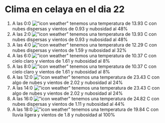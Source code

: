# Clima en celaya en el dia 22

1. A las 0:0 !["icon weather"](http://openweathermap.org/img/w/03n.png) tenemos una temperatura de 13.93 C con nubes dispersas y  vientos de 0.93 y nubosidad al 48%
1. A las 2:0 !["icon weather"](http://openweathermap.org/img/w/03n.png) tenemos una temperatura de 13.93 C con nubes dispersas y  vientos de 0.93 y nubosidad al 48%
1. A las 4:0 !["icon weather"](http://openweathermap.org/img/w/03n.png) tenemos una temperatura de 12.29 C con nubes dispersas y  vientos de 1.59 y nubosidad al 32%
1. A las 6:0 !["icon weather"](http://openweathermap.org/img/w/02n.png) tenemos una temperatura de 10.37 C con cielo claro y  vientos de 1.61 y nubosidad al 8%
1. A las 8:0 !["icon weather"](http://openweathermap.org/img/w/02d.png) tenemos una temperatura de 10.37 C con cielo claro y  vientos de 1.61 y nubosidad al 8%
1. A las 12:0 !["icon weather"](http://openweathermap.org/img/w/02d.png) tenemos una temperatura de 23.43 C con algo de nubes y  vientos de 2.02 y nubosidad al 24%
1. A las 14:0 !["icon weather"](http://openweathermap.org/img/w/02d.png) tenemos una temperatura de 23.43 C con algo de nubes y  vientos de 2.02 y nubosidad al 24%
1. A las 16:0 !["icon weather"](http://openweathermap.org/img/w/03d.png) tenemos una temperatura de 24.82 C con nubes dispersas y  vientos de 1.11 y nubosidad al 44%
1. A las 18:0 !["icon weather"](http://openweathermap.org/img/w/10d.png) tenemos una temperatura de 19.84 C con lluvia ligera y  vientos de 1.8 y nubosidad al 100%

